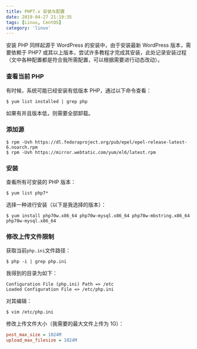 ```yaml
---
title: PHP7.x 安装与配置
date: 2019-04-27 21:19:35
tags: [Linux, CentOS]
category: 'linux'
---
```


安装 PHP 同样起源于 WordPress 的安装中，由于安装最新 WordPress 版本，需要依赖于 PHP7 或其以上版本，尝试许多教程才完成其安装，此处记录安装过程（文中各种配置都是符合我所需配置，可以根据需要进行动态改动）。

### 查看当前 PHP

有时候，系统可能已经安装有低版本 PHP，通过以下命令查看：

    $ yum list installed | grep php

如果有并且版本低，则需要全部卸载。

### 添加源

    $ rpm -Uvh https://dl.fedoraproject.org/pub/epel/epel-release-latest-6.noarch.rpm
    $ rpm -Uvh https://mirror.webtatic.com/yum/el6/latest.rpm

### 安装

查看所有可安装的 PHP 版本：

    $ yum list php7*

选择一种进行安装（以下是我选择的版本）：

    $ yum install php70w.x86_64 php70w-mysql.x86_64 php70w-mbstring.x86_64 php70w-mysql.x86_64

### 修改上传文件限制

获取当前`php.ini`文件路径：

    $ php -i | grep php.ini

我得到的目录为如下：

    Configuration File (php.ini) Path => /etc
    Loaded Configuration File => /etc/php.ini

对其编辑：

    $ vim /etc/php.ini

修改上传文件大小（我需要的最大文件上传为 1G）：

```ini
post_max_size = 1024M
upload_max_filesize = 1024M
```
